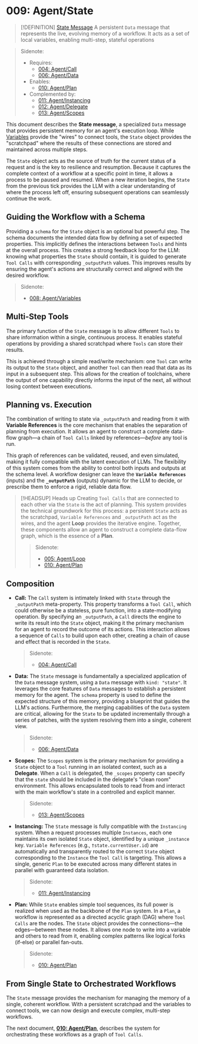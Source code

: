 # 009: Agent/State

> [!DEFINITION] [State Message](./000_glossary.md)
> A persistent `Data` message that represents the live, evolving memory of a workflow. It acts as a set of local variables, enabling multi-step, stateful operations

> Sidenote:
>
> - Requires:
>   - [004: Agent/Call](./004_agent/call.md)
>   - [006: Agent/Data](./006_agent/data.md)
> - Enables:
>   - [010: Agent/Plan](./010_agent/plan.md)
> - Complemented by:
>   - [011: Agent/Instancing](./011_agent/instancing.md)
>   - [012: Agent/Delegate](./012_agent/delegate.md)
>   - [013: Agent/Scopes](./013_agent/scopes.md)

This document describes the **State message**, a specialized `Data` message that provides persistent memory for an agent's execution loop. While [Variables](./008_agent_variables.md) provide the "wires" to connect tools, the `State` object provides the "scratchpad" where the results of these connections are stored and maintained across multiple steps.

The `State` object acts as the source of truth for the current status of a request and is the key to resilience and resumption. Because it captures the complete context of a workflow at a specific point in time, it allows a process to be paused and resumed. When a new iteration begins, the `State` from the previous tick provides the LLM with a clear understanding of where the process left off, ensuring subsequent operations can seamlessly continue the work.

## Guiding the Workflow with a Schema

Providing a `schema` for the `State` object is an optional but powerful step. The schema documents the intended data flow by defining a set of expected properties. This implicitly defines the interactions between `Tools` and hints at the overall process. This creates a strong feedback loop for the LLM: knowing what properties the `State` should contain, it is guided to generate `Tool Calls` with corresponding `_outputPath` values. This improves results by ensuring the agent's actions are structurally correct and aligned with the desired workflow.

> Sidenote:
>
> - [008: Agent/Variables](./008_agent_variables.md)

## Multi-Step Tools

The primary function of the `State` message is to allow different `Tools` to share information within a single, continuous process. It enables stateful operations by providing a shared scratchpad where `Tools` can store their results.

This is achieved through a simple read/write mechanism: one `Tool` can write its output to the `State` object, and another `Tool` can then read that data as its input in a subsequent step. This allows for the creation of toolchains, where the output of one capability directly informs the input of the next, all without losing context between executions.

## Planning vs. Execution

The combination of writing to state via `_outputPath` and reading from it with **Variable References** is the core mechanism that enables the separation of planning from execution. It allows an agent to construct a complete data-flow graph—a chain of `Tool Calls` linked by references—_before_ any tool is run.

This graph of references can be validated, reused, and even simulated, making it fully compatible with the latent execution of LLMs. The flexibility of this system comes from the ability to control both inputs and outputs at the schema level. A workflow designer can leave the **`Variable References`** (inputs) and the **`_outputPath`** (outputs) dynamic for the LLM to decide, or prescribe them to enforce a rigid, reliable data flow.

> [!HEADSUP] Heads up
> Creating `Tool Calls` that are connected to each other via the `State` is the act of planning. This system provides the technical groundwork for this process: a persistent `State` acts as the scratchpad, `Variable References` and `_outputPath` act as the wires, and the agent **Loop** provides the iterative engine. Together, these components allow an agent to construct a complete data-flow graph, which is the essence of a **Plan**.
>
> > Sidenote:
> >
> > - [005: Agent/Loop](./005_agent_loop.md)
> > - [010: Agent/Plan](./010_agent_plan.md)

## Composition

- **Call:** The `Call` system is intimately linked with `State` through the `_outputPath` meta-property. This property transforms a `Tool Call`, which could otherwise be a stateless, pure function, into a state-modifying operation. By specifying an `_outputPath`, a `Call` directs the engine to write its result into the `State` object, making it the primary mechanism for an agent to record the outcome of its actions. This interaction allows a sequence of `Calls` to build upon each other, creating a chain of cause and effect that is recorded in the `State`.

  > Sidenote:
  >
  > - [004: Agent/Call](./004_agent_call.md)

- **Data:** The `State` message is fundamentally a specialized application of the `Data` message system, using a `Data` message with `kind: "state"`. It leverages the core features of `Data` messages to establish a persistent memory for the agent. The `schema` property is used to define the expected structure of this memory, providing a blueprint that guides the LLM's actions. Furthermore, the merging capabilities of the `Data` system are critical, allowing for the `State` to be updated incrementally through a series of patches, with the system resolving them into a single, coherent view.

  > Sidenote:
  >
  > - [006: Agent/Data](./006_agent_data.md)

- **Scopes:** The `Scopes` system is the primary mechanism for providing a `State` object to a `Tool` running in an isolated context, such as a **Delegate**. When a `Call` is delegated, the `_scopes` property can specify that the `state` should be included in the delegate's "clean room" environment. This allows encapsulated tools to read from and interact with the main workflow's state in a controlled and explicit manner.

  > Sidenote:
  >
  > - [013: Agent/Scopes](./013_agent_scopes.md)

- **Instancing:** The `State` message is fully compatible with the `Instancing` system. When a request processes multiple `Instances`, each one maintains its own isolated `State` object, identified by a unique `_instance` key. `Variable References` (e.g., `†state.currentUser.id`) are automatically and transparently routed to the correct `State` object corresponding to the `Instance` the `Tool Call` is targeting. This allows a single, generic `Plan` to be executed across many different states in parallel with guaranteed data isolation.

  > Sidenote:
  >
  > - [011: Agent/Instancing](./011_agent_instancing.md)

- **Plan:** While `State` enables simple tool sequences, its full power is realized when used as the backbone of the `Plan` system. In a `Plan`, a workflow is represented as a directed acyclic graph (DAG) where `Tool Calls` are the nodes. The `State` object provides the connections—the edges—between these nodes. It allows one node to write into a variable and others to read from it, enabling complex patterns like logical forks (if-else) or parallel fan-outs.

  > Sidenote:
  >
  > - [010: Agent/Plan](./010_agent_plan.md)

## From Single State to Orchestrated Workflows

The `State` message provides the mechanism for managing the memory of a single, coherent workflow. With a persistent scratchpad and the variables to connect tools, we can now design and execute complex, multi-step workflows.

The next document, **[010: Agent/Plan](./010_agent_plan.md)**, describes the system for orchestrating these workflows as a graph of `Tool Calls`.
